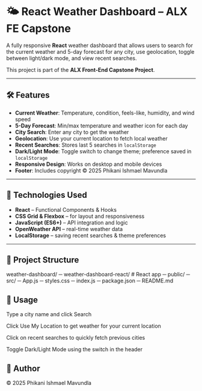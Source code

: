 # 🌤 React Weather Dashboard – ALX FE Capstone

A fully responsive **React** weather dashboard that allows users to search for the current weather and 5-day forecast for any city, use geolocation, toggle between light/dark mode, and view recent searches.  

This project is part of the **ALX Front-End Capstone Project**.  

---

## 🛠 Features

- **Current Weather**: Temperature, condition, feels-like, humidity, and wind speed  
- **5-Day Forecast**: Min/max temperature and weather icon for each day  
- **City Search**: Enter any city to get the weather  
- **Geolocation**: Use your current location to fetch local weather  
- **Recent Searches**: Stores last 5 searches in `localStorage`  
- **Dark/Light Mode**: Toggle switch to change theme; preference saved in `localStorage`  
- **Responsive Design**: Works on desktop and mobile devices  
- **Footer**: Includes copyright ©️ 2025 Phikani Ishmael Mavundla  

---

## 🚀 Technologies Used

- **React** – Functional Components & Hooks  
- **CSS Grid & Flexbox** – for layout and responsiveness  
- **JavaScript (ES6+)** – API integration and logic  
- **OpenWeather API** – real-time weather data  
- **LocalStorage** – saving recent searches & theme preferences  

---

## 📁 Project Structure

weather-dashboard/
 ─ weather-dashboard-react/ # React app
  ─ public/
     ─ src/
     ─ App.js
     ─ styles.css
     ─ index.js
     ─ package.json
 ─ README.md

## 🔧 Usage

Type a city name and click Search

Click  Use My Location to get weather for your current location

Click on recent searches to quickly fetch previous cities

Toggle Dark/Light Mode using the switch in the header

## 👤 Author

©️ 2025 Phikani Ishmael Mavundla